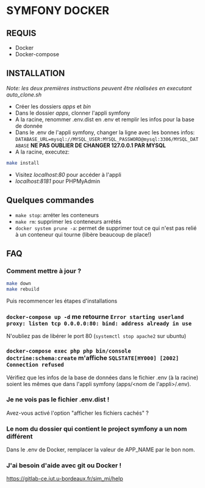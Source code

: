 # SYMFONY DOCKER

## REQUIS

* Docker
* Docker-compose

## INSTALLATION

*Note: les deux premières instructions peuvent être réalisées en executant auto_clone.sh*

* Créer les dossiers *apps* et *bin*
* Dans le dossier *apps*, clonner l'appli symfony
* A la racine, renommer .env.dist en .env et remplir les infos pour la base de donnée
* Dans le .env de l'appli symfony, changer la ligne avec les bonnes infos: `DATABASE_URL=mysql://MYSQL_USER:MYSQL_PASSWORD@mysql:3306/MYSQL_DATABASE` **NE PAS OUBLIER DE CHANGER 127.0.0.1 PAR MYSQL**
* A la racine, executez:

```bash
make install
```

* Visitez *localhost:80* pour accéder à l'appli
* *localhost:8181* pour PHPMyAdmin

## Quelques commandes

* `make stop`: arréter les conteneurs
* `make rm`: supprimer les conteneurs arrétés
* `docker system prune -a`: permet de supprimer tout ce qui n'est pas relié à un conteneur qui tourne (libère beaucoup de place!)

## FAQ

### Comment mettre à jour ?

```bash
make down
make rebuild
```
Puis recommencer les étapes d'installations

### `docker-compose up -d` me retourne `Error starting userland proxy: listen tcp 0.0.0.0:80: bind: address already in use`

N'oubliez pas de libérer le port 80 (`systemctl stop apache2` sur ubuntu)

### `docker-compose exec php php bin/console doctrine:schema:create` m'affiche `SQLSTATE[HY000] [2002] Connection refused`

Vérifiez que les infos de la base de données dans le fichier .env (à la racine) soient les mêmes que dans l'appli symfony (apps/\<nom de l'appli\>/.env).

### Je ne vois pas le fichier .env.dist !

Avez-vous activé l'option "afficher les fichiers cachés" ?

### Le nom du dossier qui contient le project symfony a un nom différent

Dans le .env de Docker, remplacer la valeur de APP_NAME par le bon nom.

### J'ai besoin d'aide avec git ou Docker !

https://gitlab-ce.iut.u-bordeaux.fr/sim_mi/help